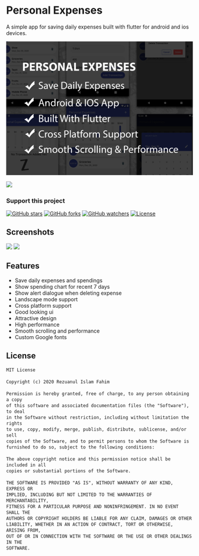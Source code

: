 # Personal Expenses

A simple app for saving daily expenses built with flutter for android and ios devices.

<img src="screenshots/screenshot.png">

<a href="https://drive.google.com/file/d/1yFQ0ne-uZnVGWa4-omEwpYT20W8gTaFm/view?usp=sharing"><img src="https://boostapk.com/wp-content/uploads/2020/08/fall-guys-android.png" width=200></a>

### Support this project

[![GitHub stars](https://img.shields.io/github/stars/Rezuanul-Islam-Fahim/personal_expenses.svg?style=social&label=Star)](https://github.com/Rezuanul-Islam-Fahim/personal_expenses) [![GitHub forks](https://img.shields.io/github/forks/Rezuanul-Islam-Fahim/personal_expenses.svg?style=social&label=Fork)](https://github.com/Rezuanul-Islam-Fahim/personal_expenses/fork) [![GitHub watchers](https://img.shields.io/github/watchers/Rezuanul-Islam-Fahim/personal_expenses.svg?style=social&label=Watch)](https://github.com/Rezuanul-Islam-Fahim/personal_expenses) [![License](https://img.shields.io/github/license/Rezuanul-Islam-Fahim/personal_expenses)](https://github.com/Rezuanul-Islam-Fahim/personal_expenses/blob/master/LICENSE)

## Screenshots

<img height="500px" src="screenshots/gif1.gif"> <img height="500px" src="screenshots/gif2.gif">

## Features

- Save daily expenses and spendings
- Show spending chart for recent 7 days
- Show alert dialogue when deleting expense
- Landscape mode support
- Cross platform support
- Good looking ui
- Attractive design
- High performance
- Smooth scrolling and performance
- Custom Google fonts

## License

```
MIT License

Copyright (c) 2020 Rezuanul Islam Fahim

Permission is hereby granted, free of charge, to any person obtaining a copy
of this software and associated documentation files (the "Software"), to deal
in the Software without restriction, including without limitation the rights
to use, copy, modify, merge, publish, distribute, sublicense, and/or sell
copies of the Software, and to permit persons to whom the Software is
furnished to do so, subject to the following conditions:

The above copyright notice and this permission notice shall be included in all
copies or substantial portions of the Software.

THE SOFTWARE IS PROVIDED "AS IS", WITHOUT WARRANTY OF ANY KIND, EXPRESS OR
IMPLIED, INCLUDING BUT NOT LIMITED TO THE WARRANTIES OF MERCHANTABILITY,
FITNESS FOR A PARTICULAR PURPOSE AND NONINFRINGEMENT. IN NO EVENT SHALL THE
AUTHORS OR COPYRIGHT HOLDERS BE LIABLE FOR ANY CLAIM, DAMAGES OR OTHER
LIABILITY, WHETHER IN AN ACTION OF CONTRACT, TORT OR OTHERWISE, ARISING FROM,
OUT OF OR IN CONNECTION WITH THE SOFTWARE OR THE USE OR OTHER DEALINGS IN THE
SOFTWARE.
```
